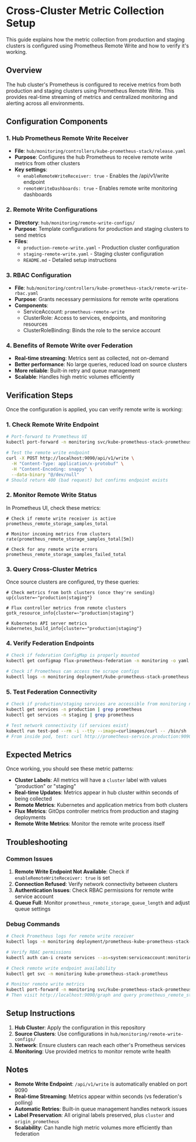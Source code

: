 # Cross-Cluster Metric Collection Setup

This guide explains how the metric collection from production and staging clusters is configured using Prometheus Remote Write and how to verify it's working.

## Overview

The hub cluster's Prometheus is configured to receive metrics from both production and staging clusters using Prometheus Remote Write. This provides real-time streaming of metrics and centralized monitoring and alerting across all environments.

## Configuration Components

### 1. Hub Prometheus Remote Write Receiver
- **File**: `hub/monitoring/controllers/kube-prometheus-stack/release.yaml`
- **Purpose**: Configures the hub Prometheus to receive remote write metrics from other clusters
- **Key settings**:
  - `enableRemoteWriteReceiver: true` - Enables the /api/v1/write endpoint
  - `remoteWriteDashboards: true` - Enables remote write monitoring dashboards

### 2. Remote Write Configurations
- **Directory**: `hub/monitoring/remote-write-configs/`
- **Purpose**: Template configurations for production and staging clusters to send metrics
- **Files**:
  - `production-remote-write.yaml` - Production cluster configuration
  - `staging-remote-write.yaml` - Staging cluster configuration
  - `README.md` - Detailed setup instructions

### 3. RBAC Configuration
- **File**: `hub/monitoring/controllers/kube-prometheus-stack/remote-write-rbac.yaml`
- **Purpose**: Grants necessary permissions for remote write operations
- **Components**:
  - ServiceAccount: `prometheus-remote-write`
  - ClusterRole: Access to services, endpoints, and monitoring resources
  - ClusterRoleBinding: Binds the role to the service account

### 4. Benefits of Remote Write over Federation
- **Real-time streaming**: Metrics sent as collected, not on-demand
- **Better performance**: No large queries, reduced load on source clusters
- **More reliable**: Built-in retry and queue management
- **Scalable**: Handles high metric volumes efficiently

## Verification Steps

Once the configuration is applied, you can verify remote write is working:

### 1. Check Remote Write Endpoint
```bash
# Port-forward to Prometheus UI
kubectl port-forward -n monitoring svc/kube-prometheus-stack-prometheus 9090:9090

# Test the remote write endpoint
curl -X POST http://localhost:9090/api/v1/write \
  -H "Content-Type: application/x-protobuf" \
  -H "Content-Encoding: snappy" \
  --data-binary "@/dev/null"
# Should return 400 (bad request) but confirms endpoint exists
```

### 2. Monitor Remote Write Status
In Prometheus UI, check these metrics:

```promql
# Check if remote write receiver is active
prometheus_remote_storage_samples_total

# Monitor incoming metrics from clusters
rate(prometheus_remote_storage_samples_total[5m])

# Check for any remote write errors
prometheus_remote_storage_samples_failed_total
```

### 3. Query Cross-Cluster Metrics
Once source clusters are configured, try these queries:

```promql
# Check metrics from both clusters (once they're sending)
up{cluster=~"production|staging"}

# Flux controller metrics from remote clusters
gotk_resource_info{cluster=~"production|staging"}

# Kubernetes API server metrics
kubernetes_build_info{cluster=~"production|staging"}
```

### 4. Verify Federation Endpoints
```bash
# Check if federation ConfigMap is properly mounted
kubectl get configmap flux-prometheus-federation -n monitoring -o yaml

# Check if Prometheus can access the scrape configs
kubectl logs -n monitoring deployment/kube-prometheus-stack-prometheus -c prometheus
```

### 5. Test Federation Connectivity
```bash
# Check if production/staging services are accessible from monitoring namespace
kubectl get services -n production | grep prometheus
kubectl get services -n staging | grep prometheus

# Test network connectivity (if services exist)
kubectl run test-pod --rm -i --tty --image=curlimages/curl -- /bin/sh
# From inside pod, test: curl http://prometheus-service.production:9090/federate
```

## Expected Metrics

Once working, you should see these metric patterns:

- **Cluster Labels**: All metrics will have a `cluster` label with values "production" or "staging"
- **Real-time Updates**: Metrics appear in hub cluster within seconds of being collected
- **Remote Metrics**: Kubernetes and application metrics from both clusters
- **Flux Metrics**: GitOps controller metrics from production and staging deployments
- **Remote Write Metrics**: Monitor the remote write process itself

## Troubleshooting

### Common Issues

1. **Remote Write Endpoint Not Available**: Check if `enableRemoteWriteReceiver: true` is set
2. **Connection Refused**: Verify network connectivity between clusters
3. **Authentication Issues**: Check RBAC permissions for remote write service account
4. **Queue Full**: Monitor `prometheus_remote_storage_queue_length` and adjust queue settings

### Debug Commands

```bash
# Check Prometheus logs for remote write receiver
kubectl logs -n monitoring deployment/prometheus-kube-prometheus-stack-prometheus-0 -c prometheus

# Verify RBAC permissions
kubectl auth can-i create services --as=system:serviceaccount:monitoring:prometheus-remote-write

# Check remote write endpoint availability
kubectl get svc -n monitoring kube-prometheus-stack-prometheus

# Monitor remote write metrics
kubectl port-forward -n monitoring svc/kube-prometheus-stack-prometheus 9090:9090
# Then visit http://localhost:9090/graph and query prometheus_remote_storage_*
```

## Setup Instructions

1. **Hub Cluster**: Apply the configuration in this repository
2. **Source Clusters**: Use configurations in `hub/monitoring/remote-write-configs/`
3. **Network**: Ensure clusters can reach each other's Prometheus services
4. **Monitoring**: Use provided metrics to monitor remote write health

## Notes

- **Remote Write Endpoint**: `/api/v1/write` is automatically enabled on port 9090
- **Real-time Streaming**: Metrics appear within seconds (vs federation's polling)
- **Automatic Retries**: Built-in queue management handles network issues
- **Label Preservation**: All original labels preserved, plus `cluster` and `origin_prometheus`
- **Scalability**: Can handle high metric volumes more efficiently than federation
